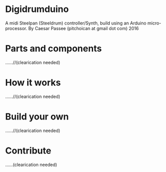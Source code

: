 # Digidrumduino
A midi Steelpan (Steeldrum) controller/Synth,
build using an Arduino micro-processor.
By Caesar Passee
(pitchoican at gmail dot com)
2016

# Parts and components
 ......//(clearication needed)
# How it works
 ......//(clearication needed)
# Build your own
 ......//(clearication needed)
# Contribute 
  ......(clearication needed)
